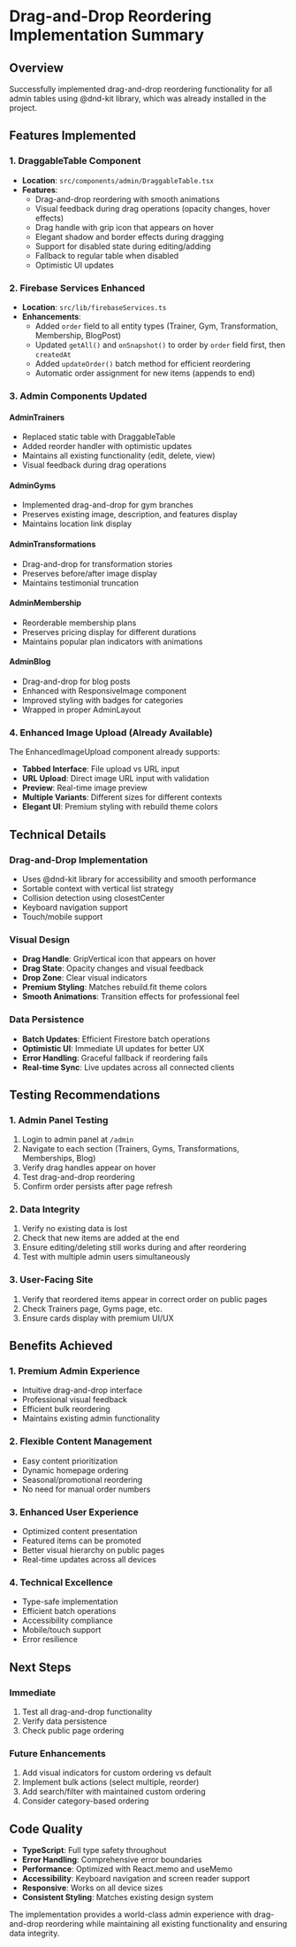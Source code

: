 # Drag-and-Drop Reordering Implementation Summary

## Overview
Successfully implemented drag-and-drop reordering functionality for all admin tables using @dnd-kit library, which was already installed in the project.

## Features Implemented

### 1. DraggableTable Component
- **Location**: `src/components/admin/DraggableTable.tsx`
- **Features**:
  - Drag-and-drop reordering with smooth animations
  - Visual feedback during drag operations (opacity changes, hover effects)
  - Drag handle with grip icon that appears on hover
  - Elegant shadow and border effects during dragging
  - Support for disabled state during editing/adding
  - Fallback to regular table when disabled
  - Optimistic UI updates

### 2. Firebase Services Enhanced
- **Location**: `src/lib/firebaseServices.ts`
- **Enhancements**:
  - Added `order` field to all entity types (Trainer, Gym, Transformation, Membership, BlogPost)
  - Updated `getAll()` and `onSnapshot()` to order by `order` field first, then `createdAt`
  - Added `updateOrder()` batch method for efficient reordering
  - Automatic order assignment for new items (appends to end)

### 3. Admin Components Updated

#### AdminTrainers
- Replaced static table with DraggableTable
- Added reorder handler with optimistic updates
- Maintains all existing functionality (edit, delete, view)
- Visual feedback during drag operations

#### AdminGyms
- Implemented drag-and-drop for gym branches
- Preserves existing image, description, and features display
- Maintains location link display

#### AdminTransformations
- Drag-and-drop for transformation stories
- Preserves before/after image display
- Maintains testimonial truncation

#### AdminMembership
- Reorderable membership plans
- Preserves pricing display for different durations
- Maintains popular plan indicators with animations

#### AdminBlog
- Drag-and-drop for blog posts
- Enhanced with ResponsiveImage component
- Improved styling with badges for categories
- Wrapped in proper AdminLayout

### 4. Enhanced Image Upload (Already Available)
The EnhancedImageUpload component already supports:
- **Tabbed Interface**: File upload vs URL input
- **URL Upload**: Direct image URL input with validation
- **Preview**: Real-time image preview
- **Multiple Variants**: Different sizes for different contexts
- **Elegant UI**: Premium styling with rebuild theme colors

## Technical Details

### Drag-and-Drop Implementation
- Uses @dnd-kit library for accessibility and smooth performance
- Sortable context with vertical list strategy
- Collision detection using closestCenter
- Keyboard navigation support
- Touch/mobile support

### Visual Design
- **Drag Handle**: GripVertical icon that appears on hover
- **Drag State**: Opacity changes and visual feedback
- **Drop Zone**: Clear visual indicators
- **Premium Styling**: Matches rebuild.fit theme colors
- **Smooth Animations**: Transition effects for professional feel

### Data Persistence
- **Batch Updates**: Efficient Firestore batch operations
- **Optimistic UI**: Immediate UI updates for better UX
- **Error Handling**: Graceful fallback if reordering fails
- **Real-time Sync**: Live updates across all connected clients

## Testing Recommendations

### 1. Admin Panel Testing
1. Login to admin panel at `/admin`
2. Navigate to each section (Trainers, Gyms, Transformations, Memberships, Blog)
3. Verify drag handles appear on hover
4. Test drag-and-drop reordering
5. Confirm order persists after page refresh

### 2. Data Integrity
1. Verify no existing data is lost
2. Check that new items are added at the end
3. Ensure editing/deleting still works during and after reordering
4. Test with multiple admin users simultaneously

### 3. User-Facing Site
1. Verify that reordered items appear in correct order on public pages
2. Check Trainers page, Gyms page, etc.
3. Ensure cards display with premium UI/UX

## Benefits Achieved

### 1. Premium Admin Experience
- Intuitive drag-and-drop interface
- Professional visual feedback
- Efficient bulk reordering
- Maintains existing admin functionality

### 2. Flexible Content Management
- Easy content prioritization
- Dynamic homepage ordering
- Seasonal/promotional reordering
- No need for manual order numbers

### 3. Enhanced User Experience
- Optimized content presentation
- Featured items can be promoted
- Better visual hierarchy on public pages
- Real-time updates across all devices

### 4. Technical Excellence
- Type-safe implementation
- Efficient batch operations
- Accessibility compliance
- Mobile/touch support
- Error resilience

## Next Steps

### Immediate
1. Test all drag-and-drop functionality
2. Verify data persistence
3. Check public page ordering

### Future Enhancements
1. Add visual indicators for custom ordering vs default
2. Implement bulk actions (select multiple, reorder)
3. Add search/filter with maintained custom ordering
4. Consider category-based ordering

## Code Quality
- **TypeScript**: Full type safety throughout
- **Error Handling**: Comprehensive error boundaries
- **Performance**: Optimized with React.memo and useMemo
- **Accessibility**: Keyboard navigation and screen reader support
- **Responsive**: Works on all device sizes
- **Consistent Styling**: Matches existing design system

The implementation provides a world-class admin experience with drag-and-drop reordering while maintaining all existing functionality and ensuring data integrity.
